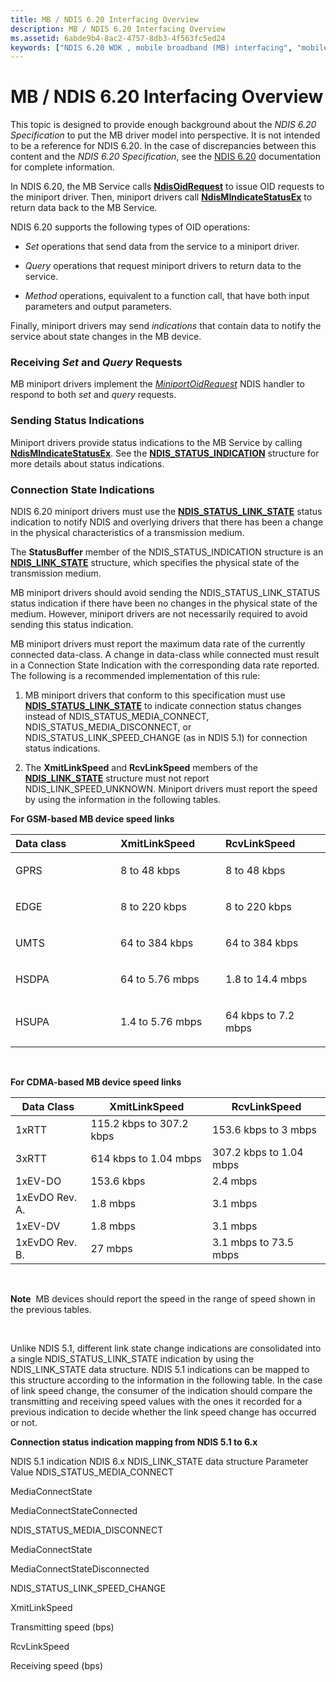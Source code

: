 ```yaml
---
title: MB / NDIS 6.20 Interfacing Overview
description: MB / NDIS 6.20 Interfacing Overview
ms.assetid: 6abde9b4-8ac2-4757-8db3-4f563fc5ed24
keywords: ["NDIS 6.20 WDK , mobile broadband (MB) interfacing", "mobile broadband (MB) WDK", "mobile broadband (MB) WDK , NDIS 6.20 interfacing"]
---
```


# MB / NDIS 6.20 Interfacing Overview


This topic is designed to provide enough background about the *NDIS 6.20 Specification* to put the MB driver model into perspective. It is not intended to be a reference for NDIS 6.20. In the case of discrepancies between this content and the *NDIS 6.20 Specification*, see the [NDIS 6.20](introduction-to-ndis-6-20.md) documentation for complete information.

In NDIS 6.20, the MB Service calls [**NdisOidRequest**](https://msdn.microsoft.com/library/windows/hardware/ff563710) to issue OID requests to the miniport driver. Then, miniport drivers call [**NdisMIndicateStatusEx**](https://msdn.microsoft.com/library/windows/hardware/ff563600) to return data back to the MB Service.

NDIS 6.20 supports the following types of OID operations:

-   *Set* operations that send data from the service to a miniport driver.

-   *Query* operations that request miniport drivers to return data to the service.

-   *Method* operations, equivalent to a function call, that have both input parameters and output parameters.

Finally, miniport drivers may send *indications* that contain data to notify the service about state changes in the MB device.

### Receiving *Set* and *Query* Requests

MB miniport drivers implement the [*MiniportOidRequest*](https://msdn.microsoft.com/library/windows/hardware/ff559416) NDIS handler to respond to both *set* and *query* requests.

### Sending Status Indications

Miniport drivers provide status indications to the MB Service by calling [**NdisMIndicateStatusEx**](https://msdn.microsoft.com/library/windows/hardware/ff563600). See the [**NDIS\_STATUS\_INDICATION**](https://msdn.microsoft.com/library/windows/hardware/ff567373) structure for more details about status indications.

### Connection State Indications

NDIS 6.20 miniport drivers must use the [**NDIS\_STATUS\_LINK\_STATE**](https://msdn.microsoft.com/library/windows/hardware/ff567391) status indication to notify NDIS and overlying drivers that there has been a change in the physical characteristics of a transmission medium.

The **StatusBuffer** member of the NDIS\_STATUS\_INDICATION structure is an [**NDIS\_LINK\_STATE**](https://msdn.microsoft.com/library/windows/hardware/hh205390) structure, which specifies the physical state of the transmission medium.

MB miniport drivers should avoid sending the NDIS\_STATUS\_LINK\_STATUS status indication if there have been no changes in the physical state of the medium. However, miniport drivers are not necessarily required to avoid sending this status indication.

MB miniport drivers must report the maximum data rate of the currently connected data-class. A change in data-class while connected must result in a Connection State Indication with the corresponding data rate reported. The following is a recommended implementation of this rule:

1.  MB miniport drivers that conform to this specification must use [**NDIS\_STATUS\_LINK\_STATE**](https://msdn.microsoft.com/library/windows/hardware/ff567391) to indicate connection status changes instead of NDIS\_STATUS\_MEDIA\_CONNECT, NDIS\_STATUS\_MEDIA\_DISCONNECT, or NDIS\_STATUS\_LINK\_SPEED\_CHANGE (as in NDIS 5.1) for connection status indications.

2.  The **XmitLinkSpeed** and **RcvLinkSpeed** members of the [**NDIS\_LINK\_STATE**](https://msdn.microsoft.com/library/windows/hardware/hh205390) structure must not report NDIS\_LINK\_SPEED\_UNKNOWN. Miniport drivers must report the speed by using the information in the following tables.

**For GSM-based MB device speed links**

<table>
<colgroup>
<col width="33%" />
<col width="33%" />
<col width="33%" />
</colgroup>
<thead>
<tr class="header">
<th align="left">Data class</th>
<th align="left">XmitLinkSpeed</th>
<th align="left">RcvLinkSpeed</th>
</tr>
</thead>
<tbody>
<tr class="odd">
<td align="left"><p>GPRS</p></td>
<td align="left"><p>8 to 48 kbps</p></td>
<td align="left"><p>8 to 48 kbps</p></td>
</tr>
<tr class="even">
<td align="left"><p>EDGE</p></td>
<td align="left"><p>8 to 220 kbps</p></td>
<td align="left"><p>8 to 220 kbps</p></td>
</tr>
<tr class="odd">
<td align="left"><p>UMTS</p></td>
<td align="left"><p>64 to 384 kbps</p></td>
<td align="left"><p>64 to 384 kbps</p></td>
</tr>
<tr class="even">
<td align="left"><p>HSDPA</p></td>
<td align="left"><p>64 to 5.76 mbps</p></td>
<td align="left"><p>1.8 to 14.4 mbps</p></td>
</tr>
<tr class="odd">
<td align="left"><p>HSUPA</p></td>
<td align="left"><p>1.4 to 5.76 mbps</p></td>
<td align="left"><p>64 kbps to 7.2 mbps</p></td>
</tr>
</tbody>
</table>

 

**For CDMA-based MB device speed links**

| Data Class     | XmitLinkSpeed            | RcvLinkSpeed            |
|----------------|--------------------------|-------------------------|
| 1xRTT          | 115.2 kbps to 307.2 kbps | 153.6 kbps to 3 mbps    |
| 3xRTT          | 614 kbps to 1.04 mbps    | 307.2 kbps to 1.04 mbps |
| 1xEV-DO        | 153.6 kbps               | 2.4 mbps                |
| 1xEvDO Rev. A. | 1.8 mbps                 | 3.1 mbps                |
| 1xEV-DV        | 1.8 mbps                 | 3.1 mbps                |
| 1xEvDO Rev. B. | 27 mbps                  | 3.1 mbps to 73.5 mbps   |

 

**Note**  MB devices should report the speed in the range of speed shown in the previous tables.

 

Unlike NDIS 5.1, different link state change indications are consolidated into a single NDIS\_STATUS\_LINK\_STATE indication by using the NDIS\_LINK\_STATE data structure. NDIS 5.1 indications can be mapped to this structure according to the information in the following table. In the case of link speed change, the consumer of the indication should compare the transmitting and receiving speed values with the ones it recorded for a previous indication to decide whether the link speed change has occurred or not.

**Connection status indication mapping from NDIS 5.1 to 6.x**

NDIS 5.1 indication
NDIS 6.x NDIS\_LINK\_STATE data structure
Parameter
Value
NDIS\_STATUS\_MEDIA\_CONNECT

MediaConnectState

MediaConnectStateConnected

NDIS\_STATUS\_MEDIA\_DISCONNECT

MediaConnectState

MediaConnectStateDisconnected

NDIS\_STATUS\_LINK\_SPEED\_CHANGE

XmitLinkSpeed

Transmitting speed (bps)

RcvLinkSpeed

Receiving speed (bps)

 

 

 





